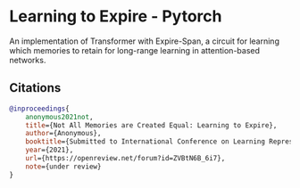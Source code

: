 # Learning to Expire - Pytorch

An implementation of Transformer with Expire-Span, a circuit for learning which memories to retain for long-range learning in attention-based networks.

## Citations

```bibtex
@inproceedings{
    anonymous2021not,
    title={Not All Memories are Created Equal: Learning to Expire},
    author={Anonymous},
    booktitle={Submitted to International Conference on Learning Representations},
    year={2021},
    url={https://openreview.net/forum?id=ZVBtN6B_6i7},
    note={under review}
}
```
